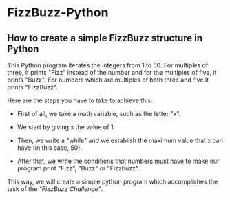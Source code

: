 # FizzBuzz-Python
## How to create a simple FizzBuzz structure in Python


This Python program iterates the integers from 1 to 50. 
For multiples of three, it prints "Fizz" instead of the number and for the multiples of five, it prints "Buzz". 
For numbers which are multiples of both three and five it prints "FizzBuzz".

Here are the steps you have to take to achieve this:

* First of all, we take a math variable, such as the letter "x". 

* We start by giving x the value of 1.

* Then, we write a "while" and we establish the maximum value that x can have (in this case, 50).

* After that, we write the conditions that numbers must have to make our program print "Fizz", "Buzz" or "Fizzbuzz".

This way, we will create a simple python program which accomplishes the task of the *"FizzBuzz Challenge"*.
